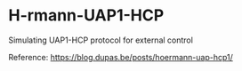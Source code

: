 # H-rmann-UAP1-HCP
Simulating UAP1-HCP protocol for external control

Reference: https://blog.dupas.be/posts/hoermann-uap-hcp1/
